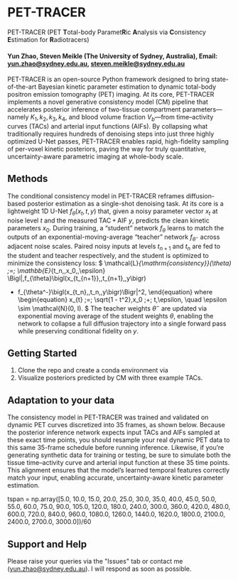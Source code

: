 # PET-TRACER
PET-TRACER (PET **T**otal-body Paramet**R**ic **A**nalysis via **C**onsistency **E**stimation for **R**adiotracers)
#### Yun Zhao, Steven Meikle (The University of Sydney, Australia), Email: yun.zhao@sydney.edu.au, steven.meikle@sydney.edu.au

PET-TRACER is an open-source Python framework designed to bring state-of-the-art Bayesian kinetic parameter estimation to dynamic total-body positron emission tomography (PET) imaging. At its core, PET-TRACER implements a novel generative consistency model (CM) pipeline that accelerates posterior inference of two-tissue compartment parameters—namely $K_1, k_2, k_3, k_4$, and blood volume fraction $V_b$—from time–activity curves (TACs) and arterial input functions (AIFs). By collapsing what traditionally requires hundreds of denoising steps into just three highly optimized U-Net passes, PET-TRACER enables rapid, high-fidelity sampling of per-voxel kinetic posteriors, paving the way for truly quantitative, uncertainty-aware parametric imaging at whole-body scale.

## Methods
The conditional consistency model in PET-TRACER reframes diffusion-based posterior estimation as a single-shot denoising task. At its core is a lightweight 1D U-Net $f_{\theta}(x_t, t, y)$ that, given a noisy parameter vector $x_t$ at noise level $t$ and the measured TAC + AIF $y$, predicts the clean kinetic parameters $x_0$. During training, a “student” network $f_{\theta}$ learns to match the outputs of an exponential-moving-average “teacher” network $f_{\theta^-}$ across adjacent noise scales. Paired noisy inputs at levels $t_{n+1}$ and $t_n$ are fed to the student and teacher respectively, and the student is optimized to minimize the consistency loss:
$
\mathcal{L}_{\mathrm{consistency}}(\theta) \;=\; \mathbb{E}_{t_n,\,x_0,\,\epsilon}
\Bigl\|\,f_{\theta}\bigl(x_{t_{n+1}},\,t_{n+1},\,y\bigr)
- f_{\theta^-}\bigl(x_{t_n},\,t_n,\,y\bigr)\Bigr\|^2,
\end{equation}
where
\begin{equation}
x_{t} \;=\; \sqrt{1 - t^2}\,x_0 \;+\; t\,\epsilon,
\quad \epsilon \sim \mathcal{N}(0, I).
$
The teacher weights $\theta^-$ are updated via exponential moving average of the student weights $\theta$, enabling the network to collapse a full diffusion trajectory into a single forward pass while preserving conditional fidelity on $y$.


## Getting Started
1. Clone the repo and create a conda environment via
2. Visualize posteriors predicted by CM with three example TACs.

## Adaptation to your data
The consistency model in PET-TRACER was trained and validated on dynamic PET curves discretized into 35 frames, as shown below. Because the posterior inference network expects input TACs and AIFs sampled at these exact time points, you should resample your real dynamic PET data to this same 35-frame schedule before running inference. Likewise, if you’re generating synthetic data for training or testing, be sure to simulate both the tissue time–activity curve and arterial input function at these 35 time points. This alignment ensures that the model’s learned temporal features correctly match your input, enabling accurate, uncertainty-aware kinetic parameter estimation.

tspan = np.array([5.0, 10.0, 15.0, 20.0, 25.0, 30.0, 35.0, 40.0, 45.0, 50.0, 55.0, 60.0, 75.0, 90.0, 105.0, 120.0, 180.0, 240.0, 300.0, 360.0, 420.0, 480.0, 600.0, 720.0, 840.0, 960.0, 1080.0, 1260.0, 1440.0, 1620.0, 1800.0, 2100.0, 2400.0, 2700.0, 3000.0])/60

## Support and Help
Please raise your queries via the "Issues" tab or contact me (yun.zhao@sydney.edu.au). I will respond as soon as possible.
